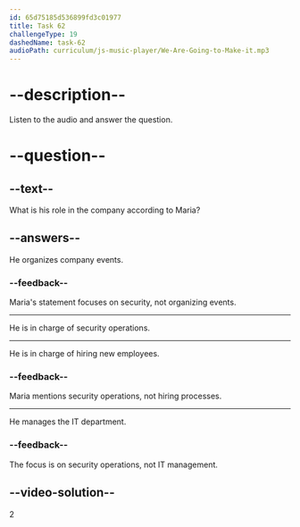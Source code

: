 ```yaml
---
id: 65d75185d536899fd3c01977
title: Task 62
challengeType: 19
dashedName: task-62
audioPath: curriculum/js-music-player/We-Are-Going-to-Make-it.mp3
---
```


<!--
AUDIO REFERENCE:
Maria: He's responsible for security operations in our company.
-->

# --description--

Listen to the audio and answer the question.

# --question--

## --text--

What is his role in the company according to Maria?

## --answers--

He organizes company events.

### --feedback--

Maria's statement focuses on security, not organizing events.

---

He is in charge of security operations.

---

He is in charge of hiring new employees.

### --feedback--

Maria mentions security operations, not hiring processes.

---

He manages the IT department.

### --feedback--

The focus is on security operations, not IT management.

## --video-solution--

2
